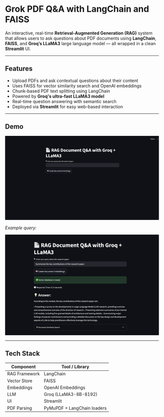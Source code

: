 # Grok PDF Q&A with LangChain and FAISS

An interactive, real-time **Retrieval-Augmented Generation (RAG)** system that allows users to ask questions about PDF documents using **LangChain**, **FAISS**, and **Groq’s LLaMA3** large language model — all wrapped in a clean **Streamlit** UI.

---

## Features

- Upload PDFs and ask contextual questions about their content
- Uses FAISS for vector similarity search and OpenAI embeddings
- Chunk-based PDF text splitting using LangChain
- Powered by **Groq's ultra-fast LLaMA3 model**
- Real-time question answering with semantic search
- Deployed via **Streamlit** for easy web-based interaction

---

## Demo

![Streamlit UI](screenshots/demo.png)

*Example query:*

![Example Answer](screenshots/result.png)

---

## Tech Stack

| Component     | Tool / Library                |
|---------------|-------------------------------|
| RAG Framework | LangChain                     |
| Vector Store  | FAISS                         |
| Embeddings    | OpenAI Embeddings             |
| LLM           | Groq (LLaMA3-8B-8192)          |
| UI            | Streamlit                     |
| PDF Parsing   | PyMuPDF + LangChain loaders   |
